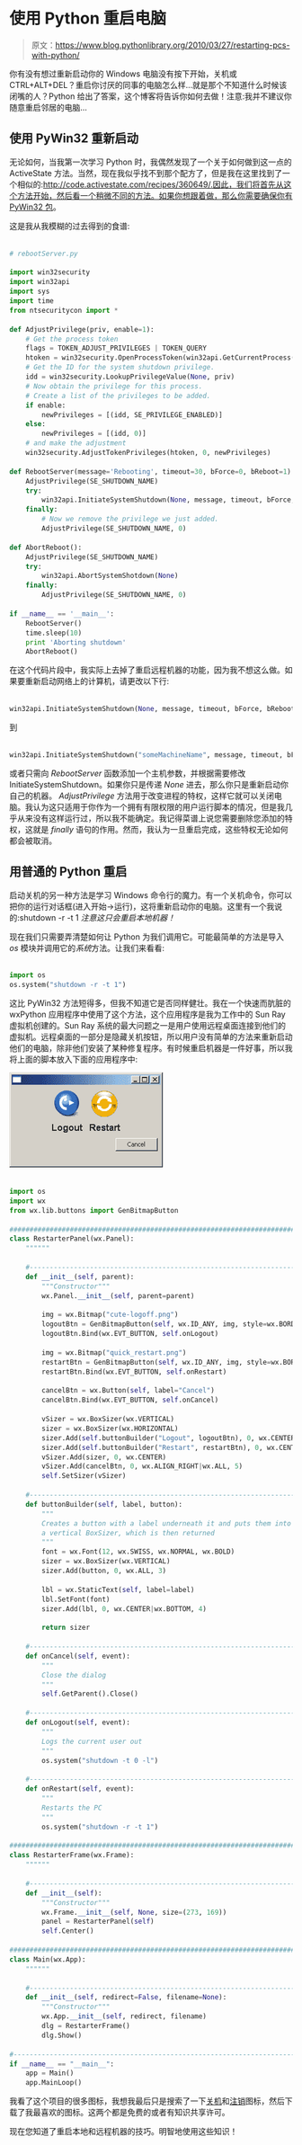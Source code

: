 # 使用 Python 重启电脑

> 原文：<https://www.blog.pythonlibrary.org/2010/03/27/restarting-pcs-with-python/>

你有没有想过重新启动你的 Windows 电脑没有按下开始，关机或 CTRL+ALT+DEL？重启你讨厌的同事的电脑怎么样...就是那个不知道什么时候该闭嘴的人？Python 给出了答案，这个博客将告诉你如何去做！注意:我并不建议你随意重启邻居的电脑...

## 使用 PyWin32 重新启动

无论如何，当我第一次学习 Python 时，我偶然发现了一个关于如何做到这一点的 ActiveState 方法。当然，现在我似乎找不到那个配方了，但是我在这里找到了一个相似的:http://code.activestate.com/recipes/360649/.因此，我们将首先从这个方法开始，然后看一个稍微不同的方法。如果你想跟着做，那么你需要确保你有 [PyWin32 包](http://sourceforge.net/projects/pywin32/files/)。

这是我从我模糊的过去得到的食谱:

```py

# rebootServer.py

import win32security
import win32api
import sys
import time
from ntsecuritycon import *

def AdjustPrivilege(priv, enable=1):
    # Get the process token
    flags = TOKEN_ADJUST_PRIVILEGES | TOKEN_QUERY
    htoken = win32security.OpenProcessToken(win32api.GetCurrentProcess(), flags)
    # Get the ID for the system shutdown privilege.
    idd = win32security.LookupPrivilegeValue(None, priv)
    # Now obtain the privilege for this process.
    # Create a list of the privileges to be added.
    if enable:
        newPrivileges = [(idd, SE_PRIVILEGE_ENABLED)]
    else:
        newPrivileges = [(idd, 0)]
    # and make the adjustment
    win32security.AdjustTokenPrivileges(htoken, 0, newPrivileges)

def RebootServer(message='Rebooting', timeout=30, bForce=0, bReboot=1):
    AdjustPrivilege(SE_SHUTDOWN_NAME)
    try:
        win32api.InitiateSystemShutdown(None, message, timeout, bForce, bReboot)
    finally:
        # Now we remove the privilege we just added.
        AdjustPrivilege(SE_SHUTDOWN_NAME, 0)

def AbortReboot():
    AdjustPrivilege(SE_SHUTDOWN_NAME)
    try:
        win32api.AbortSystemShotdown(None)
    finally:
        AdjustPrivilege(SE_SHUTDOWN_NAME, 0)

if __name__ == '__main__':
    RebootServer()
    time.sleep(10)
    print 'Aborting shutdown'
    AbortReboot()

```

在这个代码片段中，我实际上去掉了重启远程机器的功能，因为我不想这么做。如果要重新启动网络上的计算机，请更改以下行:

```py

win32api.InitiateSystemShutdown(None, message, timeout, bForce, bReboot)

```

到

```py

win32api.InitiateSystemShutdown("someMachineName", message, timeout, bForce, bReboot)

```

或者只需向 *RebootServer* 函数添加一个主机参数，并根据需要修改 InitiateSystemShutdown。如果你只是传递 *None* 进去，那么你只是重新启动你自己的机器。 *AdjustPrivilege* 方法用于改变进程的特权，这样它就可以关闭电脑。我认为这只适用于你作为一个拥有有限权限的用户运行脚本的情况，但是我几乎从来没有这样运行过，所以我不能确定。我记得菜谱上说您需要删除您添加的特权，这就是 *finally* 语句的作用。然而，我认为一旦重启完成，这些特权无论如何都会被取消。

## 用普通的 Python 重启

启动关机的另一种方法是学习 Windows 命令行的魔力。有一个关机命令，你可以把你的运行对话框(进入开始->运行)，这将重新启动你的电脑。这里有一个我说的:shutdown -r -t 1 *注意这只会重启本地机器！*

现在我们只需要弄清楚如何让 Python 为我们调用它。可能最简单的方法是导入 *os* 模块并调用它的*系统*方法。让我们来看看:

```py

import os
os.system("shutdown -r -t 1")

```

这比 PyWin32 方法短得多，但我不知道它是否同样健壮。我在一个快速而肮脏的 wxPython 应用程序中使用了这个方法，这个应用程序是我为工作中的 Sun Ray 虚拟机创建的。Sun Ray 系统的最大问题之一是用户使用远程桌面连接到他们的虚拟机。远程桌面的一部分是隐藏关机按钮，所以用户没有简单的方法来重新启动他们的电脑，除非他们安装了某种修复程序。有时候重启机器是一件好事，所以我将上面的脚本放入下面的应用程序中:

[![](img/dfd806ca4e56706137c34350fa4e5bd1.png "restarter")](https://www.blog.pythonlibrary.org/wp-content/uploads/2010/03/restarter.png)

```py

import os
import wx
from wx.lib.buttons import GenBitmapButton

########################################################################
class RestarterPanel(wx.Panel):
    """"""

    #----------------------------------------------------------------------
    def __init__(self, parent):
        """Constructor"""
        wx.Panel.__init__(self, parent=parent)

        img = wx.Bitmap("cute-logoff.png")
        logoutBtn = GenBitmapButton(self, wx.ID_ANY, img, style=wx.BORDER_NONE)
        logoutBtn.Bind(wx.EVT_BUTTON, self.onLogout)

        img = wx.Bitmap("quick_restart.png")
        restartBtn = GenBitmapButton(self, wx.ID_ANY, img, style=wx.BORDER_NONE)
        restartBtn.Bind(wx.EVT_BUTTON, self.onRestart)

        cancelBtn = wx.Button(self, label="Cancel")
        cancelBtn.Bind(wx.EVT_BUTTON, self.onCancel)

        vSizer = wx.BoxSizer(wx.VERTICAL)
        sizer = wx.BoxSizer(wx.HORIZONTAL)
        sizer.Add(self.buttonBuilder("Logout", logoutBtn), 0, wx.CENTER)
        sizer.Add(self.buttonBuilder("Restart", restartBtn), 0, wx.CENTER)
        vSizer.Add(sizer, 0, wx.CENTER)
        vSizer.Add(cancelBtn, 0, wx.ALIGN_RIGHT|wx.ALL, 5)
        self.SetSizer(vSizer)

    #----------------------------------------------------------------------
    def buttonBuilder(self, label, button):
        """
        Creates a button with a label underneath it and puts them into
        a vertical BoxSizer, which is then returned
        """
        font = wx.Font(12, wx.SWISS, wx.NORMAL, wx.BOLD)
        sizer = wx.BoxSizer(wx.VERTICAL)
        sizer.Add(button, 0, wx.ALL, 3)

        lbl = wx.StaticText(self, label=label)
        lbl.SetFont(font)
        sizer.Add(lbl, 0, wx.CENTER|wx.BOTTOM, 4)

        return sizer

    #----------------------------------------------------------------------
    def onCancel(self, event):
        """
        Close the dialog
        """
        self.GetParent().Close()

    #----------------------------------------------------------------------
    def onLogout(self, event):
        """
        Logs the current user out
        """
        os.system("shutdown -t 0 -l")

    #----------------------------------------------------------------------
    def onRestart(self, event):
        """
        Restarts the PC
        """
        os.system("shutdown -r -t 1")

########################################################################
class RestarterFrame(wx.Frame):
    """"""

    #----------------------------------------------------------------------
    def __init__(self):
        """Constructor"""
        wx.Frame.__init__(self, None, size=(273, 169))
        panel = RestarterPanel(self)
        self.Center()

########################################################################
class Main(wx.App):
    """"""

    #----------------------------------------------------------------------
    def __init__(self, redirect=False, filename=None):
        """Constructor"""
        wx.App.__init__(self, redirect, filename)
        dlg = RestarterFrame()
        dlg.Show()

#----------------------------------------------------------------------
if __name__ == "__main__":
    app = Main()
    app.MainLoop()

```

我看了这个项目的很多图标，我想我最后只是搜索了一下[关机](http://commons.wikimedia.org/wiki/File:Quick_restart.png)和[注销](http://www.iconfinder.net/icondetails/32136/128/?q=cute)图标，然后下载了我最喜欢的图标。这两个都是免费的或者有知识共享许可。

现在您知道了重启本地和远程机器的技巧。明智地使用这些知识！